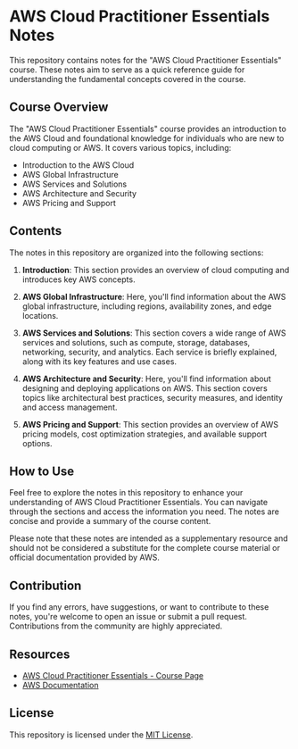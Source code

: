 # AWS Cloud Practitioner Essentials Notes

This repository contains notes for the "AWS Cloud Practitioner Essentials" course. These notes aim to serve as a quick reference guide for understanding the fundamental concepts covered in the course.

## Course Overview

The "AWS Cloud Practitioner Essentials" course provides an introduction to the AWS Cloud and foundational knowledge for individuals who are new to cloud computing or AWS. It covers various topics, including:

- Introduction to the AWS Cloud
- AWS Global Infrastructure
- AWS Services and Solutions
- AWS Architecture and Security
- AWS Pricing and Support

## Contents

The notes in this repository are organized into the following sections:

1. **Introduction**: This section provides an overview of cloud computing and introduces key AWS concepts.

2. **AWS Global Infrastructure**: Here, you'll find information about the AWS global infrastructure, including regions, availability zones, and edge locations.

3. **AWS Services and Solutions**: This section covers a wide range of AWS services and solutions, such as compute, storage, databases, networking, security, and analytics. Each service is briefly explained, along with its key features and use cases.

4. **AWS Architecture and Security**: Here, you'll find information about designing and deploying applications on AWS. This section covers topics like architectural best practices, security measures, and identity and access management.

5. **AWS Pricing and Support**: This section provides an overview of AWS pricing models, cost optimization strategies, and available support options.

## How to Use

Feel free to explore the notes in this repository to enhance your understanding of AWS Cloud Practitioner Essentials. You can navigate through the sections and access the information you need. The notes are concise and provide a summary of the course content.

Please note that these notes are intended as a supplementary resource and should not be considered a substitute for the complete course material or official documentation provided by AWS.

## Contribution

If you find any errors, have suggestions, or want to contribute to these notes, you're welcome to open an issue or submit a pull request. Contributions from the community are highly appreciated.

## Resources

- [AWS Cloud Practitioner Essentials - Course Page](https://aws.amazon.com/training/course-descriptions/cloud-practitioner-essentials/)
- [AWS Documentation](https://docs.aws.amazon.com/)

## License

This repository is licensed under the [MIT License](LICENSE).
